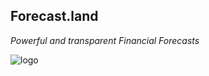 ## Forecast.land
_Powerful and transparent Financial Forecasts_

![logo](https://github.com/stefano77it/forecast.land/raw/master/image-template.v1.png)

